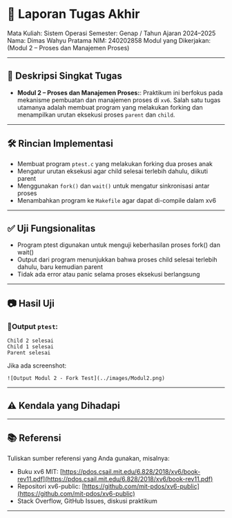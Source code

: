 # 📝 Laporan Tugas Akhir

Mata Kuliah: Sistem Operasi
Semester: Genap / Tahun Ajaran 2024–2025
Nama: Dimas Wahyu Pratama
NIM: 240202858
Modul yang Dikerjakan:
(Modul 2 – Proses dan Manajemen Proses)

---

## 📌 Deskripsi Singkat Tugas

* **Modul 2 – Proses dan Manajemen Proses:**:
  Praktikum ini berfokus pada mekanisme pembuatan dan manajemen proses di `xv6`. Salah satu tugas utamanya adalah membuat program yang melakukan forking dan menampilkan urutan eksekusi proses `parent` dan `child`.
---

## 🛠️ Rincian Implementasi

* Membuat program `ptest.c` yang melakukan forking dua proses anak
* Mengatur urutan eksekusi agar child selesai terlebih dahulu, diikuti parent
* Menggunakan `fork()` dan `wait()` untuk mengatur sinkronisasi antar proses
* Menambahkan program ke `Makefile` agar dapat di-compile dalam xv6
---

## ✅ Uji Fungsionalitas

* Program ptest digunakan untuk menguji keberhasilan proses fork() dan wait()
* Output dari program menunjukkan bahwa proses child selesai terlebih dahulu, baru kemudian parent
* Tidak ada error atau panic selama proses eksekusi berlangsung

---

## 📷 Hasil Uji

### 📍Output `ptest`:

```
Child 2 selesai  
Child 1 selesai  
Parent selesai
```
Jika ada screenshot:

```
![Output Modul 2 - Fork Test](../images/Modul2.png)
```

---

## ⚠️ Kendala yang Dihadapi



---

## 📚 Referensi

Tuliskan sumber referensi yang Anda gunakan, misalnya:

* Buku xv6 MIT: [https://pdos.csail.mit.edu/6.828/2018/xv6/book-rev11.pdf](https://pdos.csail.mit.edu/6.828/2018/xv6/book-rev11.pdf)
* Repositori xv6-public: [https://github.com/mit-pdos/xv6-public](https://github.com/mit-pdos/xv6-public)
* Stack Overflow, GitHub Issues, diskusi praktikum

---

